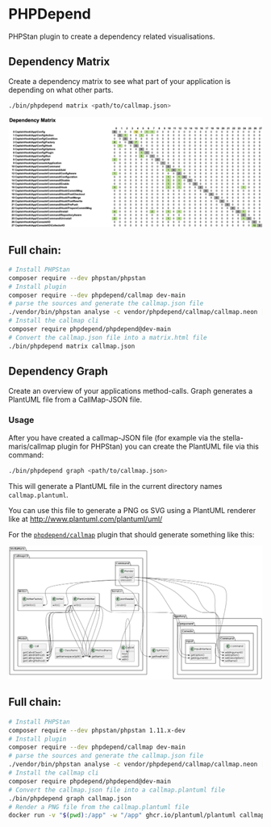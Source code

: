 # PHPDepend
PHPStan plugin to create a dependency related visualisations.

## Dependency Matrix

Create a dependency matrix to see what part of your application is depending on what other parts.

```bash
./bin/phpdepend matrix <path/to/callmap.json>
```

![Example output](dependency-matrix.png)

## Full chain:

```bash
# Install PHPStan
composer require --dev phpstan/phpstan
# Install plugin
composer require --dev phpdepend/callmap dev-main
# parse the sources and generate the callmap.json file
./vendor/bin/phpstan analyse -c vendor/phpdepend/callmap/callmap.neon [path/to/your/sources]
# Install the callmap cli
composer require phpdepend/phpdepend@dev-main
# Convert the callmap.json file into a matrix.html file
./bin/phpdepend matrix callmap.json
```

## Dependency Graph

Create an overview of your applications method-calls.
Graph generates a PlantUML file from a CallMap-JSON file.

### Usage

After you have created a callmap-JSON file (for example via the stella-maris/callmap
plugin for PHPStan) you can create the PlantUML file via this command:

```bash
./bin/phpdepend graph <path/to/callmap.json>
```

This will generate a PlantUML file in the current directory names `callmap.plantuml`.

You can use this file to generate a PNG os SVG using a PlantUML renderer like at
http://www.plantuml.com/plantuml/uml/

For the [`phpdepend/callmap`](https://github.com/phpdepend/callmap) plugin that should generate something like this:

![Example output](callmap.png)


## Full chain:

```bash
# Install PHPStan
composer require --dev phpstan/phpstan 1.11.x-dev
# Install plugin
composer require --dev phpdepend/callmap dev-main
# parse the sources and generate the callmap.json file
./vendor/bin/phpstan analyse -c vendor/phpdepend/callmap/callmap.neon [path/to/your/sources]
# Install the callmap cli
composer require phpdepend/phpdepend@dev-main
# Convert the callmap.json file into a callmap.plantuml file
./bin/phpdepend graph callmap.json
# Render a PNG file from the callmap.plantuml file
docker run -v "$(pwd):/app" -w "/app" ghcr.io/plantuml/plantuml callmap.plantuml
```

